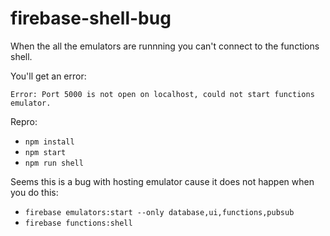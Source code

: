 # firebase-shell-bug

When the all the emulators are runnning you can't connect to the functions shell.

You'll get an error:
```log
Error: Port 5000 is not open on localhost, could not start functions emulator.
```

Repro:

- `npm install`
- `npm start`
- `npm run shell`

Seems this is a bug with hosting emulator cause it does not happen when you do this:

- `firebase emulators:start --only database,ui,functions,pubsub`
- `firebase functions:shell` 